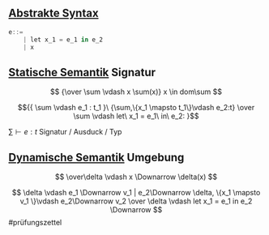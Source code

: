 

## [Abstrakte Syntax](Syntax.md#Abstrakte%20Syntax)
```csharp
e::=
    | let x_1 = e_1 in e_2
    | x
```

## [Statische Semantik](Semantik.md#Statische%20Semantik) Signatur

$$
{\over \sum \vdash x \sum(x)} x \in dom\sum
$$

$${{ \sum \vdash e_1 : t_1 }\  {\sum,\{x_1 \mapsto t_1\}\vdash e_2:t} \over \sum \vdash let\ x_1 = e_1\ in\ e_2: }$$


$\sum \vdash e :t$ Signatur / Ausduck / Typ

## [Dynamische Semantik](Semantik.md#Dynamische%20Semantik) Umgebung

$$
\over\delta \vdash x \Downarrow \delta(x) 
$$

$$
\delta \vdash e_1 \Downarrow v_1 | e_2\Downarrow \delta, \{x_1 \mapsto v_1 \}\vdash e_2\Downarrow v_2 \over \delta \vdash let x_1 = e_1 in e_2 \Downarrow 
$$
#prüfungszettel

